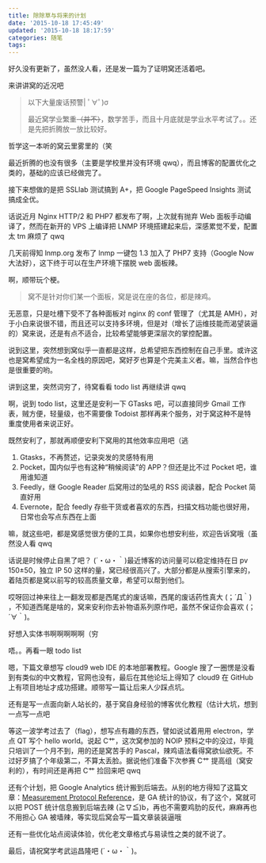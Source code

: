 ```yaml
---
title: 除除草与将来的计划
date: '2015-10-18 17:45:49'
updated: '2015-10-18 18:17:59'
categories: 随笔
tags:
---
```


好久没有更新了，虽然没人看，还是发一篇为了证明窝还活着吧。

来讲讲窝的近况吧

> 以下大量废话预警| ﾟ∀ﾟ)σ
>
> 最近窝学业繁重~~（并不）~~，数学苦手，而且十月底就是学业水平考试了。。还是先把折腾放一放比较好。

哲学这一本听的窝云里雾里的（笑

最近折腾的也没有很多（主要是学校里并没有环境 qwq），而且博客的配置优化之类的，基础的应该已经做完了。

接下来想做的是把 SSLlab 测试搞到 A+，把 Google PageSpeed Insights 测试搞成全优。

话说近月 Nginx HTTP/2 和 PHP7 都发布了啊，上次就有抛弃 Web 面板手动编译了，然而在新开的 VPS 上编译把 LNMP 环境搭建起来后，深感累觉不爱，配置太 tm 麻烦了 qwq

几天前得知 lnmp.org 发布了 lnmp 一键包 1.3 加入了 PHP7 支持（Google Now 大法好），这下终于可以在生产环境下摆脱 web 面板辣。

啊，顺带玩个梗。

> 窝不是针对你们某一个面板，窝是说在座的各位，都是辣鸡。

无恶意，只是吐槽下受不了各种面板对 nginx 的 conf 管理了（尤其是 AMH），对于小白来说很不错，而且还可以支持多环境，但是对（增长了运维技能而渴望装逼的）窝来说，还是有点不适合，比较希望能够更深层次的掌控配置。

说到这里，突然想到窝似乎一直都是这样，总希望把东西控制在自己手里。或许这也是窝希望成为一名全栈的原因吧，窝好歹也算是个完美主义者。嘛，当然合作也是很重要的哟。

讲到这里，突然词穷了，待窝看看 todo list 再继续讲 qwq

<!--more-->

啊，说到 todo list，这里还是安利一下 GTasks 吧，可以直接同步 Gmail 工作表，贼方便，轻量级，也不需要像 Todoist 那样再来个服务，对于窝这种不是特重度使用者来说正好。

既然安利了，那就再顺便安利下窝用的其他效率应用吧（逃

1. Gtasks，不再赘述，记录突发的灵感特有用
2. Pocket，国内似乎也有这种“稍候阅读”的 APP？但还是比不过 Pocket 吧，谁用谁知道
3. Feedly，继 Google Reader 后窝用过的坠吼的 RSS 阅读器，配合 Pocket 简直好用
4. Evernote，配合 feedly 存些干货或者喜欢的东西，扫描文档功能也很好用，日常也会写点东西在上面

嘛，就这些吧，都是窝感觉很方便的工具，如果你也想安利些，欢迎告诉窝哦（虽然没人看 qwq

话说是时候停止自黑了吧？ (´・ω・｀)最近博客的访问量可以稳定维持在日 pv 150±50，独立 IP 50 这样的量，窝已经很高兴了。大部分都是从搜索引擎来的，着陆页都是窝以前写的较高质量文章，希望可以帮到他们。

哎呀回过神来往上一翻发现都是西尾式的废话嘛，西尾的废话药性真大 (；´Д｀) ，不知道西尾是啥的，窝来安利你去补物语系列原作吧，虽然不保证你会喜欢 (；´∀｀)。

好想入实体书啊啊啊啊啊（穷

唔。。再看一眼 todo list

嗯，下篇文章想写 cloud9 web IDE 的本地部署教程。Google 搜了一圈愣是没看到有类似的中文教程，官网也没有，最后在其他论坛上得知了 cloud9 在 GitHub 上有项目地址才成功搭建。顺带写一篇让后来人少踩点坑。

还有是写一点面向新人站长的，基于窝自身经验的博客优化教程（估计大坑，想到一点写一点吧

等这一波学考过去了（flag），想写点有趣的东西，譬如说试着用用 electron，学点 QT 写个 hello world。说起 C艹，这次窝参加的 NOIP 预料之中的没过，毕竟只培训了一个月不到，用的还是窝苦手的 Pascal，辣鸡语法看得窝欲仙欲死。不过好歹搞了个年级第二，不算太丢脸。据说他们准备下次参赛 C艹 提高组（窝安利的），有时间还是再把 C艹 捡回来吧 qwq

还有个计划，把 Google Analytics 统计搬到后端去。从别的地方得知了这篇文章：[Measurement Protocol Reference](https://developers.google.com/analytics/devguides/collection/protocol/v1/reference)，是 GA 统计的协议，有了这个，窝就可以把 POST 统计信息搬到后端去辣 (≧∇≦)b，再也不需要鸡肋的反代，麻麻再也不用担心 GA 被墙辣，等实现后窝会写一篇文章装装逼哦

还有一些优化站点阅读体验，优化老文章格式与易读性之类的就不说了。

最后，请祝窝学考武运昌隆吧 (´・ω・｀)。
